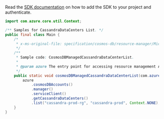 Read the [SDK documentation](https://github.com/Azure/azure-sdk-for-java/blob/azure-resourcemanager_2.10.0/sdk/resourcemanager/azure-resourcemanager/README.md) on how to add the SDK to your project and authenticate.

```java
import com.azure.core.util.Context;

/** Samples for CassandraDataCenters List. */
public final class Main {
    /*
     * x-ms-original-file: specification/cosmos-db/resource-manager/Microsoft.DocumentDB/stable/2021-10-15/examples/CosmosDBManagedCassandraDataCenterList.json
     */
    /**
     * Sample code: CosmosDBManagedCassandraDataCenterList.
     *
     * @param azure The entry point for accessing resource management APIs in Azure.
     */
    public static void cosmosDBManagedCassandraDataCenterList(com.azure.resourcemanager.AzureResourceManager azure) {
        azure
            .cosmosDBAccounts()
            .manager()
            .serviceClient()
            .getCassandraDataCenters()
            .list("cassandra-prod-rg", "cassandra-prod", Context.NONE);
    }
}
```
